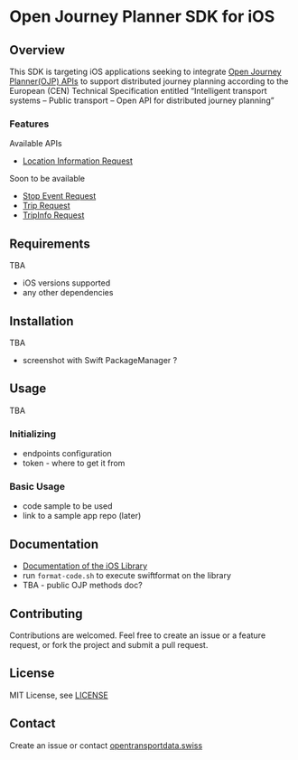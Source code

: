 # Open Journey Planner SDK for iOS

## Overview

This SDK is targeting iOS applications seeking to integrate [Open Journey Planner(OJP) APIs](https://opentdatach.github.io/ojp-ios/documentation/ojp/) to support distributed journey planning according to the European (CEN) Technical Specification entitled “Intelligent transport systems – Public transport – Open API for distributed journey planning”

### Features

Available APIs
- [Location Information Request](https://opentransportdata.swiss/en/cookbook/location-information-service/)

Soon to be available
- [Stop 
Event Request](https://opentransportdata.swiss/en/cookbook/ojp-stopeventservice/)
- [Trip Request](https://opentransportdata.swiss/en/cookbook/ojptriprequest/)
- [TripInfo Request](https://opentransportdata.swiss/en/cookbook/ojptripinforequest/)

## Requirements

TBA 
- iOS versions supported
- any other dependencies

## Installation

TBA 
- screenshot with Swift PackageManager ?

## Usage

TBA

### Initializing
- endpoints configuration
- token - where to get it from

### Basic Usage
- code sample to be used
- link to a sample app repo (later)

## Documentation

- [Documentation of the iOS Library](https://opentdatach.github.io/ojp-ios/documentation/ojp/)
- run `format-code.sh` to execute swiftformat on the library
- TBA - public OJP methods doc?

## Contributing

Contributions are welcomed. Feel free to create an issue or a feature request, or fork the project and submit a pull request.

## License

MIT License, see [LICENSE](./LICENSE)

## Contact

Create an issue or contact [opentransportdata.swiss](https://opentransportdata.swiss/en/contact-2/)
